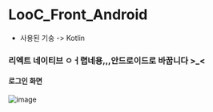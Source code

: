 # LooC_Front_Android


- 사용된 기숭 -> Kotlin


### 리엑트 네이티브 ㅇㅓ렵네용,,,안드로이드로 바꿉니다 >_<

#### 로그인 화면
![image](https://user-images.githubusercontent.com/67668805/195874639-e3829495-15ee-4721-933a-4fb4b71e70e0.png)

